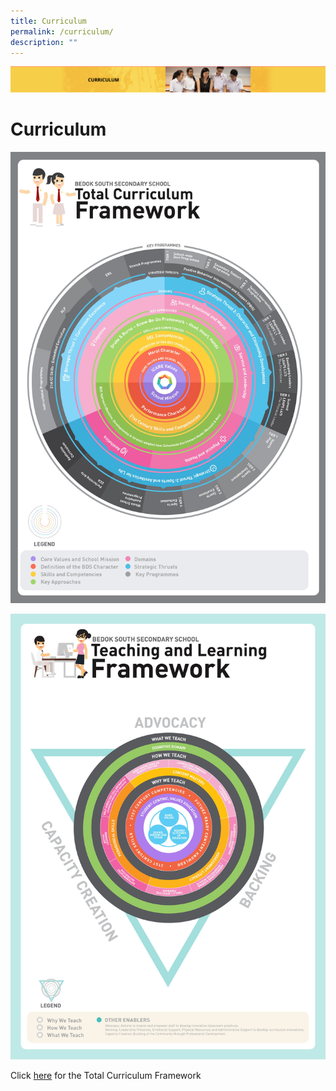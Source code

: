 ```yaml
---
title: Curriculum
permalink: /curriculum/
description: ""
---
```

![](/images/Curriculum.png)

Curriculum
==========


![BDS - Total Curriculum Framework](/images/BDS-Total%20Curriculum%20Framework%20PDF.jpg)

![Teaching and Learning Framework](/images/Teaching%20and%20Learning%20Framework.jpg)

Click [here](/files/BDS%20Total%20Curriculum%20Framework.pdf) for the Total Curriculum Framework